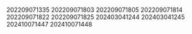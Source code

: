 202209071335
202209071803
202209071805
202209071814
202209071822
202209071825
202403041244
202403041245
202410071447
202410071448
